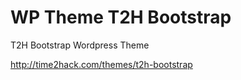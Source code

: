 # WP Theme T2H Bootstrap

T2H Bootstrap Wordpress Theme 

http://time2hack.com/themes/t2h-bootstrap
